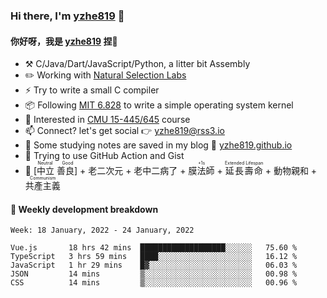 ### Hi there, I'm [yzhe819](https://github.com/yzhe819) 👋

#### 你好呀，我是 [yzhe819](https://github.com/yzhe819) 捏👋

- :hammer_and_pick: C/Java/Dart/JavaScript/Python, a litter bit Assembly
- :pencil2: Working with [Natural Selection Labs](https://github.com/NaturalSelectionLabs)
- ⚡ Try to write a small C compiler
- 📦 Following [MIT 6.828](https://pdos.csail.mit.edu/6.828/2018/overview.html) to write a simple operating system kernel
- 🧪 Interested in [CMU 15-445/645](https://15445.courses.cs.cmu.edu/fall2020/) course
- 📫 Connect? let's get social 👉 yzhe819@rss3.io
- :scroll: Some studying notes are saved in my blog :space_invader: [yzhe819.github.io](https://yzhe819.github.io/)
- 🌟 Trying to use GitHub Action and Gist
- 🔑 <ruby>[中立 善良]<rp>（</rp><rt>Neutral Good</rt><rp>）</rp></ruby> + 老二次元 + 老中二病了 + <ruby>膜法師<rp>（</rp><rt>+1s</rt><rp>）</rp></ruby> + <ruby>延長壽命<rp>（</rp><rt>Extended Lifespan</rt><rp>）</rp></ruby> + 動物親和 + <ruby>共產主義<rp>（</rp><rt>Communism</rt><rp>）</rp></ruby>



#### 📝 Weekly development breakdown

<!--START_SECTION:waka-->
```text
Week: 18 January, 2022 - 24 January, 2022

Vue.js       18 hrs 42 mins  ███████████████████░░░░░░   75.60 % 
TypeScript   3 hrs 59 mins   ████░░░░░░░░░░░░░░░░░░░░░   16.12 % 
JavaScript   1 hr 29 mins    █▓░░░░░░░░░░░░░░░░░░░░░░░   06.03 % 
JSON         14 mins         ▒░░░░░░░░░░░░░░░░░░░░░░░░   00.98 % 
CSS          14 mins         ▒░░░░░░░░░░░░░░░░░░░░░░░░   00.96 % 
```
<!--END_SECTION:waka-->



